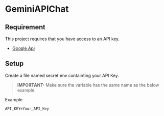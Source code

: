 # GeminiAPIChat

## Requirement

This project requires that you have access to an API key.
- [Google Api](https://ai.google.dev/)

## Setup

Create a file named secret.env containting your API Key.

> **IMPORTANT:** Make sure the variable has the same name as the below example.

Example

```
API_KEY=Your_API_Key
```
